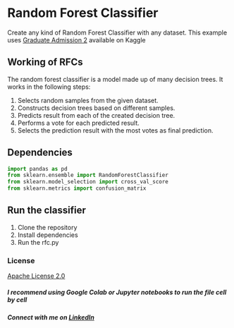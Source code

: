 # Random Forest Classifier
Create any kind of Random Forest Classifier with any dataset. 
This example uses [Graduate Admission 2](https://www.kaggle.com/mohansacharya/graduate-admissions) available on Kaggle

## Working of RFCs
The random forest classifier is a model made up of many decision trees. 
It works in the following steps:
1. Selects random samples from the given dataset.
2. Constructs decision trees based on different samples. 
3. Predicts result from each of the created decision tree.
4. Performs a vote for each predicted result.
5. Selects the prediction result with the most votes as final prediction.

## Dependencies
```python
import pandas as pd
from sklearn.ensemble import RandomForestClassifier
from sklearn.model_selection import cross_val_score
from sklearn.metrics import confusion_matrix
```

## Run the classifier
1. Clone the repository 
2. Install dependencies
3. Run the rfc.py 

### License
[Apache License 2.0](https://github.com/ani-poroorkara/RandomForestClassifier/blob/master/LICENSE)

##### I recommend using Google Colab or Jupyter notebooks to run the file cell by cell
##### Connect with me on [LinkedIn](https://www.linkedin.com/in/anirudh-poroorkara-34900017b/)
